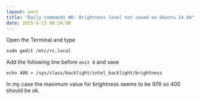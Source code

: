 ```yaml
---
layout: post
title: "Daily commands #6: Brightness level not saved on Ubuntu 14.04"
date: 2015-6-13 08:24:00
---
```


Open the Terminal and type

```
sudo gedit /etc/rc.local
```

Add the following line before `exit 0` and save

````
echo 400 > /sys/class/backlight/intel_backlight/brightness
````

In my case the maximum value for brightness seems to be 976 so 400 should be ok.